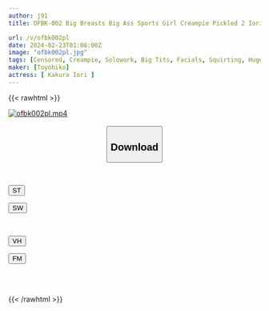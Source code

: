 ```yaml
---
author: j91
title: OFBK-002 Big Breasts Big Ass Sports Girl Creampie Pickled 2 Iori Kakura

url: /v/ofbk002pl
date: 2024-02-23T01:08:00Z
image: "ofbk002pl.jpg"
tags: [Censored, Creampie, Solowork, Big Tits, Facials, Squirting, Huge Butt	]
maker: [Toyohiko]
actress: [ Kakura Iori ]
---
```



{{< rawhtml >}}

<div class="video" data-videoid="mvYYeyWJw6tbmY6">
    <a href="javascript:;">
        <img src="/v/ofbk002pl/ofbk002pl.jpg" width="WIDTH" height="HEIGHT" alt="ofbk002pl.mp4" loading="lazy">
    </a>
</div>

<script type="text/javascript" src="https://j91.asia/asset/on-demand-st.js"></script>

<br>
  <link rel="stylesheet" href="https://j91.asia/asset/bs5.css">
  
  <center>
  <button class="btn btn-primary" type="button" data-bs-toggle="collapse" data-bs-target=".multi-collapse" aria-expanded="false" aria-controls="multiCollapseExample1 multiCollapseExample2"><h2>Download</h2></button></center>
</p>
<div class="row">
  <div class="col">
    <div class="collapse multi-collapse" id="multiCollapseExample1">
      <div class="card card-body">
	      	      <br>
<div class="buttons">  
<p><a href="https://streamtape.to/v/mvYYeyWJw6tbmY6" target="_blank"><button class="btn-hover color-3"><i class="fa fa-download"></i> ST</button></a></p>
<p><a href="https://cdnwish.com/5hfwytsuhcmv" target="_blank"><button class="btn-hover color-2"><i class="fa fa-download"></i> SW</button></a></p></div>
    </div>
  </div>
</div>
  <div class="col">
    <div class="collapse multi-collapse" id="multiCollapseExample2">
      <div class="card card-body">
	      <br>
<div class="buttons">
<p><a href="https://vidhidepro.com/f/yopqdevhjkkf"><button class="btn-hover color-9"><i class="fa fa-download"></i> VH</button></a></p>
<p><a href="https://filemoon.sx/d/7bldz3t9guzt"><button class="btn-hover color-8"><i class="fa fa-download"></i> FM</button></a></p></div>
<br><br>
      </div>
    </div>
  </div>
</div>

{{< /rawhtml >}}